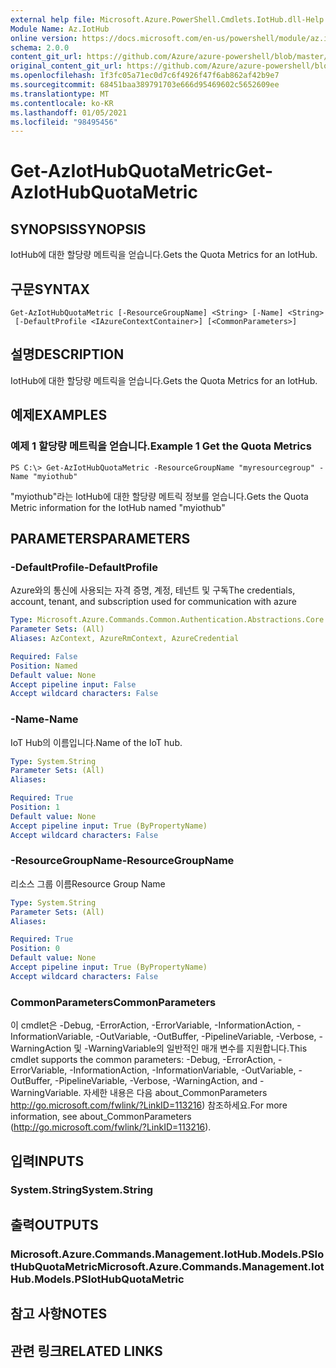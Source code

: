 ```yaml
---
external help file: Microsoft.Azure.PowerShell.Cmdlets.IotHub.dll-Help.xml
Module Name: Az.IotHub
online version: https://docs.microsoft.com/en-us/powershell/module/az.iothub/get-aziothubquotametric
schema: 2.0.0
content_git_url: https://github.com/Azure/azure-powershell/blob/master/src/IotHub/IotHub/help/Get-AzIotHubQuotaMetric.md
original_content_git_url: https://github.com/Azure/azure-powershell/blob/master/src/IotHub/IotHub/help/Get-AzIotHubQuotaMetric.md
ms.openlocfilehash: 1f3fc05a71ec0d7c6f4926f47f6ab862af42b9e7
ms.sourcegitcommit: 68451baa389791703e666d95469602c5652609ee
ms.translationtype: MT
ms.contentlocale: ko-KR
ms.lasthandoff: 01/05/2021
ms.locfileid: "98495456"
---
```

# <span data-ttu-id="5fc54-101">Get-AzIotHubQuotaMetric</span><span class="sxs-lookup"><span data-stu-id="5fc54-101">Get-AzIotHubQuotaMetric</span></span>

## <span data-ttu-id="5fc54-102">SYNOPSIS</span><span class="sxs-lookup"><span data-stu-id="5fc54-102">SYNOPSIS</span></span>
<span data-ttu-id="5fc54-103">IotHub에 대한 할당량 메트릭을 얻습니다.</span><span class="sxs-lookup"><span data-stu-id="5fc54-103">Gets the Quota Metrics for an IotHub.</span></span>

## <span data-ttu-id="5fc54-104">구문</span><span class="sxs-lookup"><span data-stu-id="5fc54-104">SYNTAX</span></span>

```
Get-AzIotHubQuotaMetric [-ResourceGroupName] <String> [-Name] <String>
 [-DefaultProfile <IAzureContextContainer>] [<CommonParameters>]
```

## <span data-ttu-id="5fc54-105">설명</span><span class="sxs-lookup"><span data-stu-id="5fc54-105">DESCRIPTION</span></span>
<span data-ttu-id="5fc54-106">IotHub에 대한 할당량 메트릭을 얻습니다.</span><span class="sxs-lookup"><span data-stu-id="5fc54-106">Gets the Quota Metrics for an IotHub.</span></span>

## <span data-ttu-id="5fc54-107">예제</span><span class="sxs-lookup"><span data-stu-id="5fc54-107">EXAMPLES</span></span>

### <span data-ttu-id="5fc54-108">예제 1 할당량 메트릭을 얻습니다.</span><span class="sxs-lookup"><span data-stu-id="5fc54-108">Example 1 Get the Quota Metrics</span></span>
```
PS C:\> Get-AzIotHubQuotaMetric -ResourceGroupName "myresourcegroup" -Name "myiothub"
```

<span data-ttu-id="5fc54-109">"myiothub"라는 IotHub에 대한 할당량 메트릭 정보를 얻습니다.</span><span class="sxs-lookup"><span data-stu-id="5fc54-109">Gets the Quota Metric information for the IotHub named "myiothub"</span></span>

## <span data-ttu-id="5fc54-110">PARAMETERS</span><span class="sxs-lookup"><span data-stu-id="5fc54-110">PARAMETERS</span></span>

### <span data-ttu-id="5fc54-111">-DefaultProfile</span><span class="sxs-lookup"><span data-stu-id="5fc54-111">-DefaultProfile</span></span>
<span data-ttu-id="5fc54-112">Azure와의 통신에 사용되는 자격 증명, 계정, 테넌트 및 구독</span><span class="sxs-lookup"><span data-stu-id="5fc54-112">The credentials, account, tenant, and subscription used for communication with azure</span></span>

```yaml
Type: Microsoft.Azure.Commands.Common.Authentication.Abstractions.Core.IAzureContextContainer
Parameter Sets: (All)
Aliases: AzContext, AzureRmContext, AzureCredential

Required: False
Position: Named
Default value: None
Accept pipeline input: False
Accept wildcard characters: False
```

### <span data-ttu-id="5fc54-113">-Name</span><span class="sxs-lookup"><span data-stu-id="5fc54-113">-Name</span></span>
<span data-ttu-id="5fc54-114">IoT Hub의 이름입니다.</span><span class="sxs-lookup"><span data-stu-id="5fc54-114">Name of the IoT hub.</span></span> 

```yaml
Type: System.String
Parameter Sets: (All)
Aliases:

Required: True
Position: 1
Default value: None
Accept pipeline input: True (ByPropertyName)
Accept wildcard characters: False
```

### <span data-ttu-id="5fc54-115">-ResourceGroupName</span><span class="sxs-lookup"><span data-stu-id="5fc54-115">-ResourceGroupName</span></span>
<span data-ttu-id="5fc54-116">리소스 그룹 이름</span><span class="sxs-lookup"><span data-stu-id="5fc54-116">Resource Group Name</span></span>

```yaml
Type: System.String
Parameter Sets: (All)
Aliases:

Required: True
Position: 0
Default value: None
Accept pipeline input: True (ByPropertyName)
Accept wildcard characters: False
```

### <span data-ttu-id="5fc54-117">CommonParameters</span><span class="sxs-lookup"><span data-stu-id="5fc54-117">CommonParameters</span></span>
<span data-ttu-id="5fc54-118">이 cmdlet은 -Debug, -ErrorAction, -ErrorVariable, -InformationAction, -InformationVariable, -OutVariable, -OutBuffer, -PipelineVariable, -Verbose, -WarningAction 및 -WarningVariable의 일반적인 매개 변수를 지원합니다.</span><span class="sxs-lookup"><span data-stu-id="5fc54-118">This cmdlet supports the common parameters: -Debug, -ErrorAction, -ErrorVariable, -InformationAction, -InformationVariable, -OutVariable, -OutBuffer, -PipelineVariable, -Verbose, -WarningAction, and -WarningVariable.</span></span> <span data-ttu-id="5fc54-119">자세한 내용은 다음 about_CommonParameters http://go.microsoft.com/fwlink/?LinkID=113216) 참조하세요.</span><span class="sxs-lookup"><span data-stu-id="5fc54-119">For more information, see about_CommonParameters (http://go.microsoft.com/fwlink/?LinkID=113216).</span></span>

## <span data-ttu-id="5fc54-120">입력</span><span class="sxs-lookup"><span data-stu-id="5fc54-120">INPUTS</span></span>

### <span data-ttu-id="5fc54-121">System.String</span><span class="sxs-lookup"><span data-stu-id="5fc54-121">System.String</span></span>

## <span data-ttu-id="5fc54-122">출력</span><span class="sxs-lookup"><span data-stu-id="5fc54-122">OUTPUTS</span></span>

### <span data-ttu-id="5fc54-123">Microsoft.Azure.Commands.Management.IotHub.Models.PSIotHubQuotaMetric</span><span class="sxs-lookup"><span data-stu-id="5fc54-123">Microsoft.Azure.Commands.Management.IotHub.Models.PSIotHubQuotaMetric</span></span>

## <span data-ttu-id="5fc54-124">참고 사항</span><span class="sxs-lookup"><span data-stu-id="5fc54-124">NOTES</span></span>

## <span data-ttu-id="5fc54-125">관련 링크</span><span class="sxs-lookup"><span data-stu-id="5fc54-125">RELATED LINKS</span></span>
